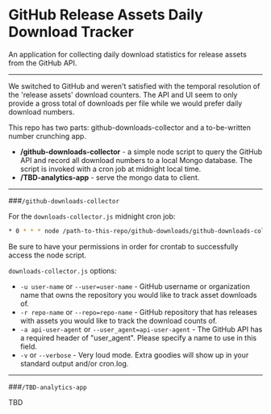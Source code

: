 # GitHub Release Assets Daily Download Tracker

An application for collecting daily download statistics for release assets from the GitHub API.

___

We switched to GitHub and weren't satisfied with the temporal resolution of the 'release assets' download counters. The API and UI seem to only provide a gross total of downloads per file while we would prefer daily download numbers.

This repo has two parts: github-downloads-collector and a to-be-written number crunching app.

- **/github-downloads-collector** - a simple node script to query the GitHub API and record all download numbers to a local Mongo database. The script is invoked with a cron job at midnight local time.
- **/TBD-analytics-app** - serve the mongo data to client.

___

###`/github-downloads-collector`

For the `downloads-collector.js` midnight cron job:

```bash
* 0 * * * node /path-to-this-repo/github-downloads/github-downloads-collector/downloads-collector.js -u github_username -r github_repo -a http_api_user_agent >> /path-to-this-repo/github-downloads/github-downloads-collector/cron.log 2>&1
```

Be sure to have your permissions in order for crontab to successfully access the node script.

`downloads-collector.js` options:

* `-u user-name` or `--user=user-name` - GitHub username or organization name that owns the repository you would like to track asset downloads of.
* `-r repo-name` or `--repo=repo-name` - GitHub repository that has releases with assets you would like to track the download counts of.
* `-a api-user-agent` or `--user_agent=api-user-agent` - The GitHub API has a required header of "user_agent". Please specify a name to use in this field.
* `-v` or `--verbose` - Very loud mode. Extra goodies will show up in your standard output and/or cron.log.

___

###`/TBD-analytics-app`

TBD
